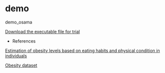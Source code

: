 # demo
demo_osama

<a href="https://drive.google.com/file/d/15dHsIlhnKaWjaeHxidpSQU9jNJxhN4JG/view?usp=sharing">Download the executable file for trial</a>
* References

<a href="https://www.sciencedirect.com/science/article/pii/S2352340919306985?via%3Dihub">Estimation of obesity levels based on eating habits and physical condition in individuals</a>

<a href="https://archive.ics.uci.edu/ml/datasets/Estimation+of+obesity+levels+based+on+eating+habits+and+physical+condition+">Obesity dataset</a>







